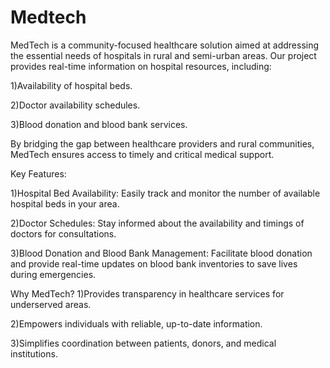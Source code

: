 # Medtech

MedTech is a community-focused healthcare solution aimed at addressing the essential needs of hospitals in rural and semi-urban areas. Our project provides real-time information on hospital resources, including:

1)Availability of hospital beds.


2)Doctor availability schedules.


3)Blood donation and blood bank services.

By bridging the gap between healthcare providers and rural communities, MedTech ensures access to timely and critical medical support.

Key Features:


1)Hospital Bed Availability: Easily track and monitor the number of available hospital beds in your area.


2)Doctor Schedules: Stay informed about the availability and timings of doctors for consultations.


3)Blood Donation and Blood Bank Management: Facilitate blood donation and provide real-time updates on blood bank inventories to save lives during emergencies.

Why MedTech?
1)Provides transparency in healthcare services for underserved areas.


2)Empowers individuals with reliable, up-to-date information.


3)Simplifies coordination between patients, donors, and medical institutions.
